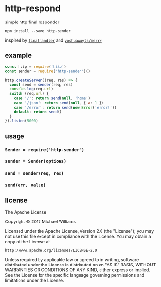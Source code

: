# http-respond

simple http final responder

```shell
npm install --save http-sender
```

inspired by [`finalhandler`](https://github.com/pillarjs/finalhandler) and [`yoshuawuyts/merry`](https://github.com/yoshuawuyts/merry)

## example

```js
const http = require('http')
const sender = require('http-sender')()

http.createServer((req, res) => {
  const send = sender(req, res)
  console.log(req.url)
  switch (req.url) {
    case '/': return send(null, 'home')
    case '/json': return send(null, { a: 1 })
    case '/error': return send(new Error('error!'))
    default: return send()
  }
}).listen(5000)
```

## usage

### `Sender = require('http-sender')`

### `sender = Sender(options)`

### `send = sender(req, res)`

### `send(err, value)`

## license

The Apache License

Copyright &copy; 2017 Michael Williams

Licensed under the Apache License, Version 2.0 (the "License");
you may not use this file except in compliance with the License.
You may obtain a copy of the License at

    http://www.apache.org/licenses/LICENSE-2.0

Unless required by applicable law or agreed to in writing, software
distributed under the License is distributed on an "AS IS" BASIS,
WITHOUT WARRANTIES OR CONDITIONS OF ANY KIND, either express or implied.
See the License for the specific language governing permissions and
limitations under the License.
